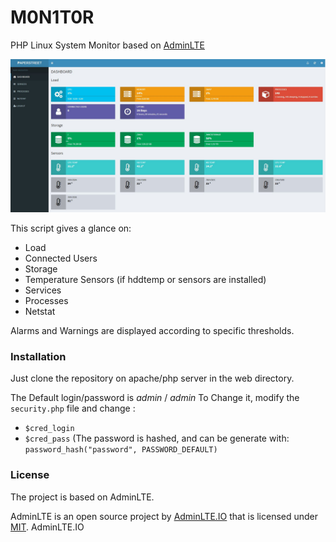 # M0N1T0R
PHP Linux System Monitor based on [AdminLTE](https://github.com/almasaeed2010/AdminLTE)

![Screenshot](Screenshot.jpg)

This script gives a glance on:
- Load
- Connected Users
- Storage
- Temperature Sensors (if hddtemp or sensors are installed)
- Services
- Processes
- Netstat

Alarms and Warnings are displayed according to specific thresholds.

### Installation
Just clone the repository on apache/php server in the web directory.

The Default login/password is _admin_ / _admin_
To Change it, modify the `security.php` file and change :
- `$cred_login`
- `$cred_pass` (The password is hashed, and can be generate with: `password_hash("password", PASSWORD_DEFAULT)`

### License
The project is based on AdminLTE.

AdminLTE is an open source project by [AdminLTE.IO](https://adminlte.io) that is licensed under [MIT](http://opensource.org/licenses/MIT). AdminLTE.IO
